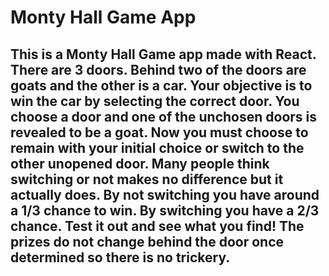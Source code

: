 # Monty Hall Game App

## This is a Monty Hall Game app made with React. There are 3 doors. Behind two of the doors are goats and the other is a car. Your objective is to win the car by selecting the correct door. You choose a door and one of the unchosen doors is revealed to be a goat. Now you must choose to remain with your initial choice or switch to the other unopened door. Many people think switching or not makes no difference but it actually does. By not switching you have around a 1/3 chance to win. By switching you have a 2/3 chance. Test it out and see what you find! The prizes do not change behind the door once determined so there is no trickery.
